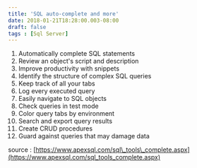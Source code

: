 ```yaml
---
title: 'SQL auto-complete and more'
date: 2018-01-21T18:28:00.003-08:00
draft: false
tags : [Sql Server]
---
```


  

1.  Automatically complete SQL statements
2.  Review an object's script and description
3.  Improve productivity with snippets
4.  Identify the structure of complex SQL queries
5.  Keep track of all your tabs
6.  Log every executed query
7.  Easily navigate to SQL objects
8.  Check queries in test mode
9.  Color query tabs by environment
10.  Search and export query results
11.  Create CRUD procedures
12.  Guard against queries that may damage data

source : [https://www.apexsql.com/sql\_tools\_complete.aspx](https://www.apexsql.com/sql_tools_complete.aspx)